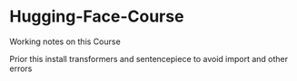 # Hugging-Face-Course
Working notes on this Course

Prior this install transformers and sentencepiece to avoid import and other errors
